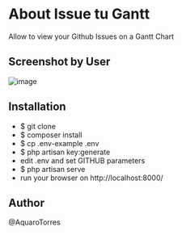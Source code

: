 # About Issue tu Gantt

Allow to view your Github Issues on a Gantt Chart

## Screenshot by User
![image](https://user-images.githubusercontent.com/33440322/136994346-d5971f27-91f9-495b-954f-8ed2fd7a50f8.png)


## Installation

- $ git clone
- $ composer install
- $ cp .env-example .env
- $ php artisan key:generate
- edit .env and set GITHUB parameters
- $ php artisan serve
- run your browser on http://localhost:8000/

## Author

@AquaroTorres